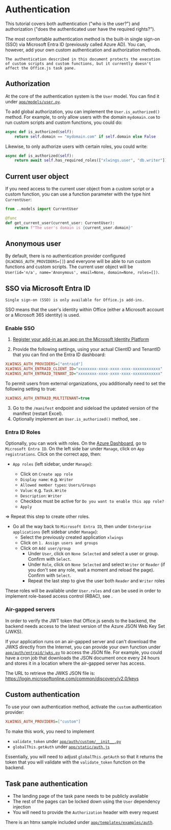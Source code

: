 # Authentication

This tutorial covers both authentication ("who is the user?") and authorization ("does the authenticated user have the required rights?").

The most comfortable authentication method is the built-in single sign-on (SSO) via Microsoft Entra ID (previously called Azure AD). You can, however, add your own custom authentication and authorization methods.

```{note}
The authentication described in this document protects the execution of custom scripts and custom functions, but it currently doesn't affect the Office.js task pane.
```

## Authorization

At the core of the authentication system is the `User` model. You can find it under [`app/models/user.py`](https://github.com/xlwings/xlwings-server/blob/main/app/models/user.py).

To add global authorization, you can implement the `User.is_authorized()` method. For example, to only allow users with the domain `mydomain.com` to run custom scripts and custom functions, you could do:

```python
async def is_authorized(self):
    return self.domain == "mydomain.com" if self.domain else False
```

Likewise, to only authorize users with certain roles, you could write:

```python
async def is_authorized(self):
    return await self.has_required_roles(["xlwings.user", "db.writer"])
```

## Current user object

If you need access to the current user object from a custom script or a custom function, you can use a function parameter with the type hint `CurrentUser`:

```python
from ..models import CurrentUser

@func
def get_current_user(current_user: CurrentUser):
    return f"The user's domain is {current_user.domain}"
```

## Anonymous user

By default, there is no authentication provider configured (`XLWINGS_AUTH_PROVIDERS=[]`) and everyone will be able to run custom functions and custom scripts. The current user object will be `User(id='n/a', name='Anonymous', email=None, domain=None, roles=[])`.

## SSO via Microsoft Entra ID

```{note}
Single sign-on (SSO) is only available for Office.js add-ins.
```

SSO means that the user's identity within Office (either a Microsoft account or a Microsoft 365 identity) is used.

### Enable SSO

1. [Register your add-in as an app on the Microsoft Identity Platform](https://learn.microsoft.com/en-us/office/dev/add-ins/develop/register-sso-add-in-aad-v2)

2. Provide the following settings, using your actual ClientID and TenantID that you can find on the Entra ID dashboard:

```ini
XLWINGS_AUTH_PROVIDERS=["entraid"]
XLWINGS_AUTH_ENTRAID_CLIENT_ID="xxxxxxxx-xxxx-xxxx-xxxx-xxxxxxxxxxxx"
XLWINGS_AUTH_ENTRAID_TENANT_ID="xxxxxxxx-xxxx-xxxx-xxxx-xxxxxxxxxxxx"
```

To permit users from external organizations, you additionally need to set the following setting to true:

```ini
XLWINGS_AUTH_ENTRAID_MULTITENANT=true
```

3. Go to the `/manifest` endpoint and sideload the updated version of the manifest (restart Excel).
4. Optionally implement an `User.is_authorized()` method, see [](#authorization).

### Entra ID Roles

Optionally, you can work with roles. On the [Azure Dashboard](https://portal.azure.com/), go to `Microsoft Entra ID`. On the left side bar under `Manage`, click on `App registrations`. Click on the correct app, then:

- `App roles` (left sidebar, under `Manage`):

  - Click on `Create app role`
  - `Display name`: e.g. `Writer`
  - `Allowed member types`: `Users/Groups`
  - `Value`: e.g. `Task.Write`
  - `Description`: `Writer`
  - Checkbox must be active for `Do you want to enable this app role?`
  - `Apply`

=> Repeat this step to create other roles.

- Go all the way back to `Microsoft Entra ID`, then under `Enterprise applications` (left sidebar under `Manage`):
  - Select the previously created application `xlwings`
  - Click on `1. Assign users and groups`
  - Click on `Add user/group`
    - Under `User`, click on `None Selected` and select a user or group. Confirm with `Select`.
    - Under `Role`, click on `None Selected` and select `Writer` or `Reader` (if you don't see any role, wait a moment and reload the page). Confirm with `Select`.
    - Repeat the last step to give the user both `Reader` and `Writer` roles

These roles will be available under `User.roles` and can be used in order to implement role-based access control (RBAC), see [](#authorization).

### Air-gapped servers

In order to verify the JWT token that Office.js sends to the backend, the backend needs access to the latest version of the Azure JSON Web Key Set (JWKS).

If your application runs on an air-gapped server and can't download the JWKS directly from the Internet, you can provide your own function under [`app/auth/entraid/jwks.py`](https://github.com/xlwings/xlwings-server/blob/main/app/auth/entraid/jwks.py) to access the JSON file. For example, you could have a cron job that downloads the JSON document once every 24 hours and stores it in a location where the air-gapped server has access.

The URL to retrieve the JWKS JSON file is: https://login.microsoftonline.com/common/discovery/v2.0/keys

## Custom authentication

To use your own authentication method, activate the `custom` authentication provider:

```ini
XLWINGS_AUTH_PROVIDERS=["custom"]
```

To make this work, you need to implement

- `validate_token` under [`app/auth/custom/__init__.py`](https://github.com/xlwings/xlwings-server/blob/main/app/auth/custom/__init__.py)
- `globalThis.getAuth` under [`app/static/auth.js`](https://github.com/xlwings/xlwings-server/blob/main/app/static/js/auth.js)

Essentially, you will need to adjust `globalThis.getAuth` so that it returns the token that you will validate with the `validate_token` function on the backend.

## Task pane authentication

- The landing page of the task pane needs to be publicly available
- The rest of the pages can be locked down using the `User` dependency injection
- You will need to provide the `Authorization` header with every request

There is an htmx sample included under [`app/templates/examples/auth`](https://github.com/xlwings/xlwings-server/tree/main/app/templates/examples/auth).

